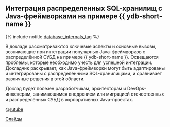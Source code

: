 ## Интеграция распределенных SQL-хранилищ с Java-фреймворками на примере {{ ydb-short-name }}

{% include notitle [database_internals_tag](../../tags.md#database_internals) %}

В докладе рассматриваются ключевые аспекты и основные вызовы, возникающие при интеграции популярных Java-фреймворков с распределённой СУБД на примере {{ ydb-short-name }}. Освещаются проблемы, которые необходимо учесть для успешной интеграции. Докладчик раскрывает, как Java-фреймворки могут быть адаптированы и интегрированы с распределёнными SQL-хранилищами, и сравнивает различные решения в этой области.

Доклад будет полезен разработчикам, архитекторам и DevOps-инженерам, занимающимся внедрением или миграцией отечественных и распределённых СУБД в корпоративных Java-проектах.

@[rutube](6840af8411a8be4e7da9f82cb4a25103)

[Слайды](https://presentations.ydb.tech/2024/ru/joker/ydb_java_frameworks/presentation.pdf)

